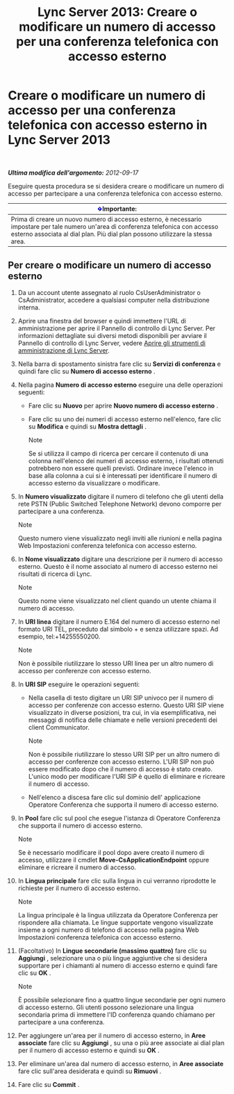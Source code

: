 ﻿---
title: 'Lync Server 2013: Creare o modificare un numero di accesso per una conferenza telefonica con accesso esterno'
TOCTitle: Creare o modificare un numero di accesso per una conferenza telefonica con accesso esterno
ms:assetid: 06f55c28-57f8-4d4e-8313-9740846796d9
ms:mtpsurl: https://technet.microsoft.com/it-it/library/Gg398126(v=OCS.15)
ms:contentKeyID: 49299571
ms.date: 08/24/2015
mtps_version: v=OCS.15
ms.translationtype: HT
---

# Creare o modificare un numero di accesso per una conferenza telefonica con accesso esterno in Lync Server 2013

 

_**Ultima modifica dell'argomento:** 2012-09-17_

Eseguire questa procedura se si desidera creare o modificare un numero di accesso per partecipare a una conferenza telefonica con accesso esterno.

<table>
<thead>
<tr class="header">
<th><img src="images/Gg412908.important(OCS.15).gif" title="important" alt="important" />Importante:</th>
</tr>
</thead>
<tbody>
<tr class="odd">
<td>Prima di creare un nuovo numero di accesso esterno, è necessario impostare per tale numero un'area di conferenza telefonica con accesso esterno associata al dial plan. Più dial plan possono utilizzare la stessa area.</td>
</tr>
</tbody>
</table>


## Per creare o modificare un numero di accesso esterno

1.  Da un account utente assegnato al ruolo CsUserAdministrator o CsAdministrator, accedere a qualsiasi computer nella distribuzione interna.

2.  Aprire una finestra del browser e quindi immettere l'URL di amministrazione per aprire il Pannello di controllo di Lync Server. Per informazioni dettagliate sui diversi metodi disponibili per avviare il Pannello di controllo di Lync Server, vedere [Aprire gli strumenti di amministrazione di Lync Server](lync-server-2013-open-lync-server-administrative-tools.md).

3.  Nella barra di spostamento sinistra fare clic su **Servizi di conferenza** e quindi fare clic su **Numero di accesso esterno** .

4.  Nella pagina **Numero di accesso esterno** eseguire una delle operazioni seguenti:
    
      - Fare clic su **Nuovo** per aprire **Nuovo numero di accesso esterno** .
    
      - Fare clic su uno dei numeri di accesso esterno nell'elenco, fare clic su **Modifica** e quindi su **Mostra dettagli** .
        

        > [!NOTE]
        > Se si utilizza il campo di ricerca per cercare il contenuto di una colonna nell'elenco dei numeri di accesso esterno, i risultati ottenuti potrebbero non essere quelli previsti. Ordinare invece l'elenco in base alla colonna a cui si è interessati per identificare il numero di accesso esterno da visualizzare o modificare.



5.  In **Numero visualizzato** digitare il numero di telefono che gli utenti della rete PSTN (Public Switched Telephone Network) devono comporre per partecipare a una conferenza.
    

    > [!NOTE]
    > Questo numero viene visualizzato negli inviti alle riunioni e nella pagina Web Impostazioni conferenza telefonica con accesso esterno.



6.  In **Nome visualizzato** digitare una descrizione per il numero di accesso esterno. Questo è il nome associato al numero di accesso esterno nei risultati di ricerca di Lync.
    

    > [!NOTE]
    > Questo nome viene visualizzato nel client quando un utente chiama il numero di accesso.



7.  In **URI linea** digitare il numero E.164 del numero di accesso esterno nel formato URI TEL, preceduto dal simbolo + e senza utilizzare spazi. Ad esempio, tel:+14255550200.
    

    > [!NOTE]
    > Non è possibile riutilizzare lo stesso URI linea per un altro numero di accesso per conferenze con accesso esterno.



8.  In **URI SIP** eseguire le operazioni seguenti:
    
      - Nella casella di testo digitare un URI SIP univoco per il numero di accesso per conferenze con accesso esterno. Questo URI SIP viene visualizzato in diverse posizioni, tra cui, in via esemplificativa, nei messaggi di notifica delle chiamate e nelle versioni precedenti dei client Communicator.
        

        > [!NOTE]
        > Non è possibile riutilizzare lo stesso URI SIP per un altro numero di accesso per conferenze con accesso esterno. L'URI SIP non può essere modificato dopo che il numero di accesso è stato creato. L'unico modo per modificare l'URI SIP è quello di eliminare e ricreare il numero di accesso.

    
      - Nell'elenco a discesa fare clic sul dominio dell' applicazione Operatore Conferenza che supporta il numero di accesso esterno.

9.  In **Pool** fare clic sul pool che esegue l'istanza di Operatore Conferenza che supporta il numero di accesso esterno.
    

    > [!NOTE]
    > Se è necessario modificare il pool dopo avere creato il numero di accesso, utilizzare il cmdlet <STRONG>Move-CsApplicationEndpoint</STRONG> oppure eliminare e ricreare il numero di accesso.



10. In **Lingua principale** fare clic sulla lingua in cui verranno riprodotte le richieste per il numero di accesso esterno.
    

    > [!NOTE]
    > La lingua principale è la lingua utilizzata da Operatore Conferenza per rispondere alla chiamata. Le lingue supportate vengono visualizzate insieme a ogni numero di telefono di accesso nella pagina Web Impostazioni conferenza telefonica con accesso esterno.



11. (Facoltativo) In **Lingue secondarie (massimo quattro)** fare clic su **Aggiungi** , selezionare una o più lingue aggiuntive che si desidera supportare per i chiamanti al numero di accesso esterno e quindi fare clic su **OK** .
    

    > [!NOTE]
    > È possibile selezionare fino a quattro lingue secondarie per ogni numero di accesso esterno. Gli utenti possono selezionare una lingua secondaria prima di immettere l'ID conferenza quando chiamano per partecipare a una conferenza.



12. Per aggiungere un'area per il numero di accesso esterno, in **Aree associate** fare clic su **Aggiungi** , su una o più aree associate ai dial plan per il numero di accesso esterno e quindi su **OK** .

13. Per eliminare un'area dal numero di accesso esterno, in **Aree associate** fare clic sull'area desiderata e quindi su **Rimuovi** .

14. Fare clic su **Commit** .

